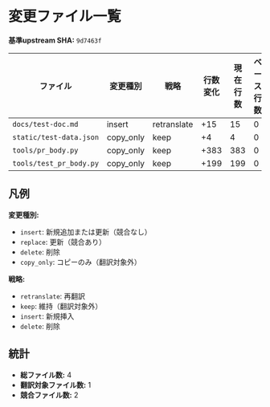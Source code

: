# 変更ファイル一覧

**基準upstream SHA:** `9d7463f`

| ファイル | 変更種別 | 戦略 | 行数変化 | 現在行数 | ベース行数 |
|---------|---------|------|---------|---------|-----------|
| `docs/test-doc.md` | insert | retranslate | +15 | 15 | 0 |
| `static/test-data.json` | copy_only | keep | +4 | 4 | 0 |
| `tools/pr_body.py` | copy_only | keep | +383 | 383 | 0 |
| `tools/test_pr_body.py` | copy_only | keep | +199 | 199 | 0 |

## 凡例

**変更種別:**
- `insert`: 新規追加または更新（競合なし）
- `replace`: 更新（競合あり）
- `delete`: 削除
- `copy_only`: コピーのみ（翻訳対象外）

**戦略:**
- `retranslate`: 再翻訳
- `keep`: 維持（翻訳対象外）
- `insert`: 新規挿入
- `delete`: 削除

## 統計
- **総ファイル数:** 4
- **翻訳対象ファイル数:** 1
- **競合ファイル数:** 2